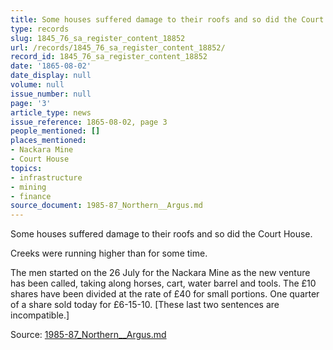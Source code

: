 ```yaml
---
title: Some houses suffered damage to their roofs and so did the Court House.
type: records
slug: 1845_76_sa_register_content_18852
url: /records/1845_76_sa_register_content_18852/
record_id: 1845_76_sa_register_content_18852
date: '1865-08-02'
date_display: null
volume: null
issue_number: null
page: '3'
article_type: news
issue_reference: 1865-08-02, page 3
people_mentioned: []
places_mentioned:
- Nackara Mine
- Court House
topics:
- infrastructure
- mining
- finance
source_document: 1985-87_Northern__Argus.md
---
```


Some houses suffered damage to their roofs and so did the Court House.

Creeks were running higher than for some time.

The men started on the 26 July for the Nackara Mine as the new venture has been called, taking along horses, cart, water barrel and tools.  The £10 shares have been divided at the rate of £40 for small portions.  One quarter of a share sold today for £6-15-10.  [These last two sentences are incompatible.]

Source: [1985-87_Northern__Argus.md](/downloads/markdown/1985-87_Northern__Argus.md)
